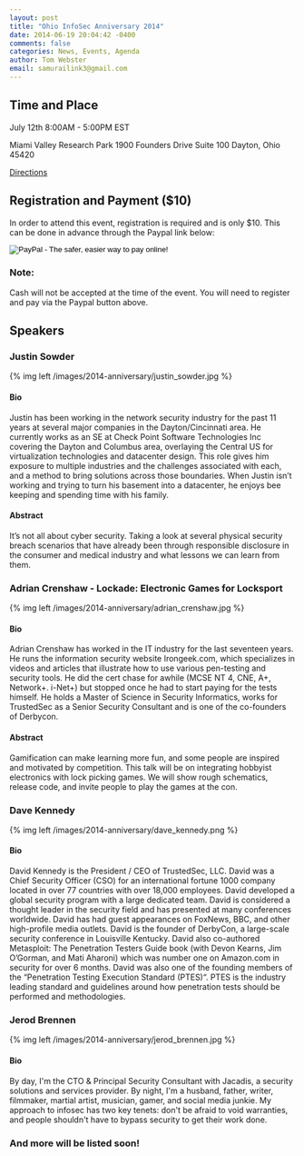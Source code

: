```yaml
---
layout: post
title: "Ohio InfoSec Anniversary 2014"
date: 2014-06-19 20:04:42 -0400
comments: false
categories: News, Events, Agenda
author: Tom Webster
email: samurailink3@gmail.com
---
```


## Time and Place

July 12th 8:00AM - 5:00PM EST

Miami Valley Research Park
1900 Founders Drive
Suite 100
Dayton, Ohio 45420

[Directions](/directions)

## Registration and Payment ($10)

In order to attend this event, registration is required and is only $10. This can be done in advance through the Paypal link below: 

<form action="https://www.paypal.com/cgi-bin/webscr" method="post" target="_top">
<input type="hidden" name="cmd" value="_s-xclick">
<input type="hidden" name="hosted_button_id" value="SQM6QYYVXHZ3G">
<input type="image" src="https://www.paypalobjects.com/en_US/i/btn/btn_buynow_LG.gif" border="0" name="submit" alt="PayPal - The safer, easier way to pay online!">
</form>

<div class="panel panel-warning">
  <div class="panel panel-heading"><h3 class="panel-title">Note:</h3></div>
  <div class="panel-body">Cash will not be accepted at the time of the event. You will need to register and pay via the Paypal button above.</div>
</div>


## Speakers

### Justin Sowder

{% img left /images/2014-anniversary/justin_sowder.jpg %}

#### Bio

Justin has been working in the network security industry for the past 11 years at several major companies in the Dayton/Cincinnati area. He currently works as an SE at Check Point Software Technologies Inc covering the Dayton and Columbus area, overlaying the Central US for virtualization technologies and datacenter design. This role gives him exposure to multiple industries and the challenges associated with each, and a method to bring solutions across those boundaries. When Justin isn’t working and trying to turn his basement into a datacenter, he enjoys bee keeping and spending time with his family.

#### Abstract

It’s not all about cyber security. Taking a look at several physical security breach scenarios that have already been through responsible disclosure in the consumer and medical industry and what lessons we can learn from them.

### Adrian Crenshaw - Lockade: Electronic Games for Locksport

{% img left /images/2014-anniversary/adrian_crenshaw.jpg %}

#### Bio

Adrian Crenshaw has worked in the IT industry for the last seventeen years. He runs the information security website Irongeek.com, which specializes in videos and articles that illustrate how to use various pen-testing and security tools. He did the cert chase for awhile (MCSE NT 4, CNE, A+, Network+. i-Net+) but stopped once he had to start paying for the tests himself. He holds a Master of Science in Security Informatics, works for TrustedSec as a Senior Security Consultant and is one of the co-founders of Derbycon.

#### Abstract

Gamification can make learning more fun, and some people are inspired and motivated by competition. This talk will be on integrating hobbyist electronics with lock picking games. We will show rough schematics, release code, and invite people to play the games at the con.

### Dave Kennedy

{% img left /images/2014-anniversary/dave_kennedy.png %}

#### Bio

David Kennedy is the President / CEO of TrustedSec, LLC. David was a Chief Security Officer (CSO) for an international fortune 1000 company located in over 77 countries with over 18,000 employees. David developed a global security program with a large dedicated team. David is considered a thought leader in the security field and has presented at many conferences worldwide. David has had guest appearances on FoxNews, BBC, and other high-profile media outlets. David is the founder of DerbyCon, a large-scale security conference in Louisville Kentucky. David also co-authored Metasploit: The Penetration Testers Guide book (with Devon Kearns, Jim O’Gorman, and Mati Aharoni) which was number one on Amazon.com in security for over 6 months. David was also one of the founding members of the “Penetration Testing Execution Standard (PTES)“. PTES is the industry leading standard and guidelines around how penetration tests should be performed and methodologies.

### Jerod Brennen

{% img left /images/2014-anniversary/jerod_brennen.jpg %}

#### Bio

By day, I'm the CTO & Principal Security Consultant with Jacadis, a security solutions and services provider. By night, I'm a husband, father, writer, filmmaker, martial artist, musician, gamer, and social media junkie. My approach to infosec has two key tenets: don't be afraid to void warranties, and people shouldn't have to bypass security to get their work done.

### And more will be listed soon!